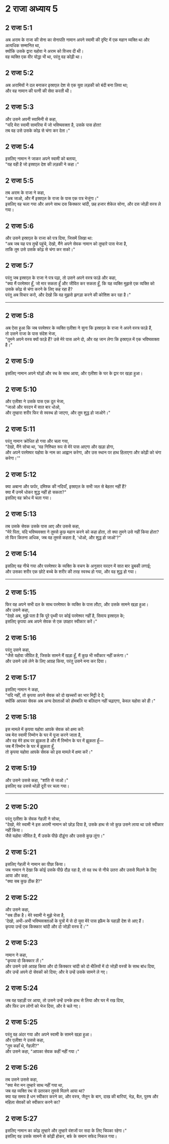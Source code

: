# 2 राजा अध्याय 5

## 2 राजा 5:1

अब अराम के राजा की सेना का सेनापति नामान अपने स्वामी की दृष्टि में एक महान व्यक्ति था और अत्यधिक सम्मानित था,  
क्योंकि उसके द्वारा यहोवा ने अराम को विजय दी थी।  
वह व्यक्ति एक वीर योद्धा भी था, परंतु वह कोढ़ी था।

## 2 राजा 5:2

अब अरामियों ने दल बनाकर इस्राएल देश से एक युवा लड़की को बंदी बना लिया था;  
और वह नामान की पत्नी की सेवा करती थी।

## 2 राजा 5:3

और उसने अपनी स्वामिनी से कहा,  
"यदि मेरा स्वामी सामरिया में जो भविष्यवक्ता है, उसके पास होता!  
तब वह उसे उसके कोढ़ से चंगा कर देता।"

## 2 राजा 5:4

इसलिए नामान ने जाकर अपने स्वामी को बताया,  
"यह वही है जो इस्राएल देश की लड़की ने कहा।"

## 2 राजा 5:5

तब अराम के राजा ने कहा,  
"अब जाओ, और मैं इस्राएल के राजा के पास एक पत्र भेजूंगा।"  
इसलिए वह चला गया और अपने साथ दस किक्कार चांदी, छह हजार शेकेल सोना, और दस जोड़ी वस्त्र ले गया।

## 2 राजा 5:6

और उसने इस्राएल के राजा को पत्र दिया, जिसमें लिखा था:  
"अब जब यह पत्र तुम्हें पहुंचे, देखो, मैंने अपने सेवक नामान को तुम्हारे पास भेजा है,  
ताकि तुम उसे उसके कोढ़ से चंगा कर सको।"

## 2 राजा 5:7

परंतु जब इस्राएल के राजा ने पत्र पढ़ा, तो उसने अपने वस्त्र फाड़े और कहा,  
"क्या मैं परमेश्वर हूँ, जो मार सकता हूँ और जीवित कर सकता हूँ, कि यह व्यक्ति मुझसे एक व्यक्ति को उसके कोढ़ से चंगा करने के लिए कह रहा है?  
परंतु अब विचार करो, और देखो कि वह मुझसे झगड़ा करने की कोशिश कर रहा है।"

---

## 2 राजा 5:8

अब ऐसा हुआ कि जब परमेश्वर के व्यक्ति एलीशा ने सुना कि इस्राएल के राजा ने अपने वस्त्र फाड़े हैं,  
तो उसने राजा के पास संदेश भेजा,  
"तुमने अपने वस्त्र क्यों फाड़े हैं? उसे मेरे पास आने दो, और वह जान लेगा कि इस्राएल में एक भविष्यवक्ता है।"

## 2 राजा 5:9

इसलिए नामान अपने घोड़ों और रथ के साथ आया, और एलीशा के घर के द्वार पर खड़ा हुआ।

## 2 राजा 5:10

और एलीशा ने उसके पास एक दूत भेजा,  
"जाओ और यरदन में सात बार धोओ,  
और तुम्हारा शरीर फिर से स्वस्थ हो जाएगा, और तुम शुद्ध हो जाओगे।"

## 2 राजा 5:11

परंतु नामान क्रोधित हो गया और चला गया,  
"देखो, मैंने सोचा था, 'वह निश्चित रूप से मेरे पास आएगा और खड़ा होगा,  
और अपने परमेश्वर यहोवा के नाम का आह्वान करेगा, और उस स्थान पर हाथ हिलाएगा और कोढ़ी को चंगा करेगा।'"

## 2 राजा 5:12

क्या अबाना और फर्पर, दमिश्क की नदियाँ, इस्राएल के सभी जल से बेहतर नहीं हैं?  
क्या मैं उनमें धोकर शुद्ध नहीं हो सकता?"  
इसलिए वह क्रोध में चला गया।

## 2 राजा 5:13

तब उसके सेवक उसके पास आए और उससे कहा,  
"मेरे पिता, यदि भविष्यवक्ता ने तुमसे कुछ महान करने को कहा होता, तो क्या तुमने उसे नहीं किया होता?  
तो फिर कितना अधिक, जब वह तुमसे कहता है, 'धोओ, और शुद्ध हो जाओ'?"

## 2 राजा 5:14

इसलिए वह नीचे गया और परमेश्वर के व्यक्ति के वचन के अनुसार यरदन में सात बार डुबकी लगाई;  
और उसका शरीर एक छोटे बच्चे के शरीर की तरह स्वस्थ हो गया, और वह शुद्ध हो गया।

---

## 2 राजा 5:15

फिर वह अपने सभी दल के साथ परमेश्वर के व्यक्ति के पास लौटा, और उसके सामने खड़ा हुआ।  
और उसने कहा,  
"देखो अब, मुझे पता है कि पूरे पृथ्वी पर कोई परमेश्वर नहीं है, सिवाय इस्राएल के;  
इसलिए कृपया अब अपने सेवक से एक उपहार स्वीकार करें।"

## 2 राजा 5:16

परंतु उसने कहा,  
"जैसे यहोवा जीवित है, जिसके सामने मैं खड़ा हूँ, मैं कुछ भी स्वीकार नहीं करूंगा।"  
और उसने उसे लेने के लिए आग्रह किया, परंतु उसने मना कर दिया।

## 2 राजा 5:17

इसलिए नामान ने कहा,  
"यदि नहीं, तो कृपया अपने सेवक को दो खच्चरों का भार मिट्टी दे दें;  
क्योंकि आपका सेवक अब अन्य देवताओं को होमबलि या बलिदान नहीं चढ़ाएगा, केवल यहोवा को ही।"

## 2 राजा 5:18

इस मामले में कृपया यहोवा आपके सेवक को क्षमा करें:  
जब मेरा स्वामी रिम्मोन के घर में पूजा करने जाता है,  
और वह मेरे हाथ पर झुकता है और मैं रिम्मोन के घर में झुकता हूँ—  
जब मैं रिम्मोन के घर में झुकता हूँ,  
तो कृपया यहोवा आपके सेवक को इस मामले में क्षमा करें।"

## 2 राजा 5:19

और उसने उससे कहा, "शांति से जाओ।"  
इसलिए वह उससे थोड़ी दूरी पर चला गया।

---

## 2 राजा 5:20

परंतु एलीशा के सेवक गेहज़ी ने सोचा,  
"देखो, मेरे स्वामी ने इस अरामी नामान को छोड़ दिया है, उसके हाथ से जो कुछ उसने लाया था उसे स्वीकार नहीं किया।  
जैसे यहोवा जीवित है, मैं उसके पीछे दौड़ूंगा और उससे कुछ लूंगा।"

## 2 राजा 5:21

इसलिए गेहज़ी ने नामान का पीछा किया।  
जब नामान ने देखा कि कोई उसके पीछे दौड़ रहा है, तो वह रथ से नीचे उतरा और उससे मिलने के लिए आया और कहा,  
"क्या सब कुछ ठीक है?"

## 2 राजा 5:22

और उसने कहा,  
"सब ठीक है। मेरे स्वामी ने मुझे भेजा है,  
'देखो, अभी-अभी भविष्यवक्ताओं के पुत्रों में से दो युवा मेरे पास इफ्रैम के पहाड़ी देश से आए हैं।  
कृपया उन्हें एक किक्कार चांदी और दो जोड़ी वस्त्र दें।'"

## 2 राजा 5:23

नामान ने कहा,  
"कृपया दो किक्कार लें।"  
और उसने उसे आग्रह किया और दो किक्कार चांदी को दो थैलियों में दो जोड़ी वस्त्रों के साथ बांध दिया,  
और उन्हें अपने दो सेवकों को दिया; और वे उन्हें उसके सामने ले गए।

## 2 राजा 5:24

जब वह पहाड़ी पर आया, तो उसने उन्हें उनके हाथ से लिया और घर में रख दिया,  
और फिर उन लोगों को भेज दिया, और वे चले गए।

## 2 राजा 5:25

परंतु वह अंदर गया और अपने स्वामी के सामने खड़ा हुआ।  
और एलीशा ने उससे कहा,  
"तुम कहाँ थे, गेहज़ी?"  
और उसने कहा, "आपका सेवक कहीं नहीं गया।"

## 2 राजा 5:26

तब उसने उससे कहा,  
"क्या मेरा मन तुम्हारे साथ नहीं गया था,  
जब वह व्यक्ति रथ से उतरकर तुमसे मिलने आया था?  
क्या यह समय है धन स्वीकार करने का, और वस्त्र, जैतून के बाग, दाख की बारियां, भेड़, बैल, पुरुष और महिला सेवकों को स्वीकार करने का?

## 2 राजा 5:27

इसलिए नामान का कोढ़ तुम्हारे और तुम्हारे वंशजों पर सदा के लिए चिपका रहेगा।"  
इसलिए वह उसके सामने से कोढ़ी होकर, बर्फ के समान सफेद निकल गया।

